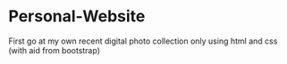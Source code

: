 # Personal-Website
First go at my own recent digital photo collection only using html and css (with aid from bootstrap)
